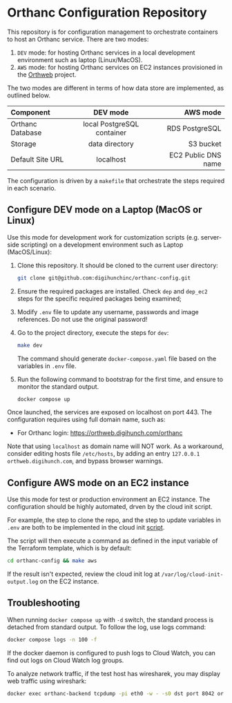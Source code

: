 # Orthanc Configuration Repository

This repository is for configuration management to orchestrate containers to host an Orthanc service. There are two modes:
1. `DEV` mode: for hosting Orthanc services in a local development environment such as laptop (Linux/MacOS).
2. `AWS` mode: for hosting Orthanc services on EC2 instances provisioned in the [Orthweb](https://github.com/digihunch/orthweb) project. 

The two modes are different in terms of how data store are implemented, as outlined below.

| Component              | DEV mode | AWS mode |
| :---------------- | :------: | ----: |
| Orthanc Database |  local PostgreSQL container   | RDS PostgreSQL |
| Storage    |  data directory   | S3 bucket |
| Default Site URL |  localhost   | EC2 Public DNS name |

The configuration is driven by a `makefile` that orchestrate the steps required in each scenario.

## Configure DEV mode on a Laptop (MacOS or Linux)
Use this mode for development work for customization scripts (e.g. server-side scripting) on a development environment such as Laptop (MacOS/Linux):

1. Clone this repository. It should be cloned to the current user directory:
      ```sh
      git clone git@github.com:digihunchinc/orthanc-config.git
      ```

2. Ensure the required packages are installed. Check `dep` and `dep_ec2` steps for the specific required packages being examined;
3. Modify `.env` file to update any username, passwords and image references. Do not use the original password! 
4. Go to the project directory, execute the steps for `dev`: 

      ```sh
      make dev
      ```
      The command should generate `docker-compose.yaml` file based on the variables in `.env` file.

5. Run the following command to bootstrap for the first time, and ensure to monitor the standard output.

      ```sh
      docker compose up
      ```

Once launched, the services are exposed on localhost on port 443. The configuration requires using full domain name, such as:
- For Orthanc login: https://orthweb.digihunch.com/orthanc 

Note that using `localhost` as domain name will NOT work. As a workaround, consider editing hosts file `/etc/hosts`, by adding an entry `127.0.0.1 orthweb.digihunch.com`, and bypass browser warnings.

## Configure AWS mode on an EC2 instance

Use this mode for test or production environment an EC2 instance. The configuration should be highly automated, drven by the cloud init script. 

For example, the step to clone the repo, and the step to update variables in `.env` are both to be implemented in the cloud init [script](https://github.com/digihunch/orthweb/blob/main/terraform/modules/ec2/userdata2.tpl). 

The script will then execute a command as defined in the input variable of the Terraform template, which is by default:
```sh
cd orthanc-config && make aws
```

If the result isn't expected, review the cloud init log at `/var/log/cloud-init-output.log` on the EC2 instance.

## Troubleshooting

When running `docker compose up` with `-d` switch, the standard process is detached from standard output. To follow the log, use logs command:
```sh
docker compose logs -n 100 -f
```
If the docker daemon is configured to push logs to Cloud Watch, you can find out logs on Cloud Watch log groups.

To analyze network traffic, if the test host has wiresharek, you may display web traffic using wireshark:
```sh
docker exec orthanc-backend tcpdump -pi eth0 -w - -s0 dst port 8042 or src port 8042 | wireshark -k -i -
```
